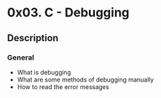 # 0x03. C - Debugging

## Description

### General
* What is debugging
* What are some methods of debugging manually
* How to read the error messages